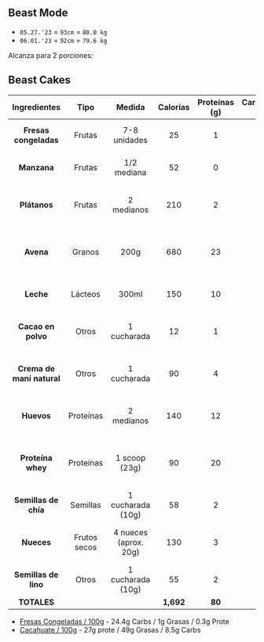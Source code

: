 ## Beast Mode

- `05.27.'23` = `93cm` = `80.0 kg`
- `06.01.'23` = `92cm` = `79.6 kg`

Alcanza para 2 porciones:

## Beast Cakes



|      **Ingredientes**     |   **Tipo**   |       **Medida**      | **Calorías** | **Proteínas (g)** | **Carbohidratos (g)** | **Grasas (g)** |             **Micronutrientes**            |                     **Descripción**                     |
|:-------------------------:|:------------:|:---------------------:|:------------:|:-----------------:|:---------------------:|:--------------:|:------------------------------------------:|:-------------------------------------------------------:|
| **Fresas congeladas**     | Frutas       | 7-8 unidades          |           25 |                 1 |                     6 |              0 | Vitamina C, antioxidantes                  | Ricas en vitamina C y antioxidantes                     |
| **Manzana**               | Frutas       | 1/2 mediana           |           52 |                 0 |                    14 |              0 | Fibra, antioxidantes                       | Fuente de fibra y antioxidantes                         |
| **Plátanos**              | Frutas       | 2 medianos            |          210 |                 2 |                    54 |              1 | Potasio                                    | Ricos en potasio y energía natural                      |
| **Avena**                 | Granos       | 200g                  |          680 |                23 |                   109 |             12 | Fibra, carbohidratos de liberación lenta   | Fuente de fibra y carbohidratos de liberación lenta     |
| **Leche**                 | Lácteos      | 300ml                 |          150 |                10 |                    15 |              5 | Calcio, proteínas                          | Buena fuente de calcio y proteínas                      |
| **Cacao en polvo**        | Otros        | 1 cucharada           |           12 |                 1 |                     3 |              0 | Antioxidantes, magnesio                    | Rico en antioxidantes y fuente de magnesio              |
| **Crema de maní natural** | Otros        | 1 cucharada           |           90 |                 4 |                     3 |              7 | Grasas saludables, proteína                | Fuente de grasas saludables y proteína                  |
| **Huevos**                | Proteínas    | 2 medianos            |          140 |                12 |                     1 |             10 | Proteínas, nutrientes                      | Excelente fuente de proteínas y nutrientes              |
| **Proteína whey**         | Proteínas    | 1 scoop (23g)         |           90 |                20 |                     1 |              1 | Recuperación muscular, desarrollo muscular | Ayuda en la recuperación muscular y desarrollo muscular |
| **Semillas de chía**      | Semillas     | 1 cucharada (10g)     |           58 |                 2 |                     5 |              4 | Fibra, omega-3, antioxidantes              | Rica en fibra, omega-3 y antioxidantes                  |
| **Nueces**                | Frutos secos | 4 nueces (aprox. 20g) |          130 |                 3 |                     4 |             12 | Grasas saludables, antioxidantes           | Fuente de grasas saludables y antioxidantes             |
| **Semillas de lino**      | Otros        | 1 cucharada (10g)     |           55 |                 2 |                     3 |              4 | Fibra, omega-3, lignanos                   | Rica en fibra, omega-3 y antioxidantes                  |
| **TOTALES**               |              |                       |    **1,692** |            **80** |               **216** |         **56** |                                            |                                                         |



- [Fresas Congeladas / 100g](https://www.myfitnesspal.com/es/food/calories/fresas-congeladas-754225712) - 24.4g Carbs / 1g Grasas / 0.3g Prote
- [Cacahuate / 100g](https://fen.org.es/MercadoAlimentosFEN/pdfs/cacahuete.pdf) - 27g prote / 49g Grasas  / 8.5g Carbs 

